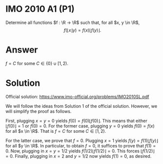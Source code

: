 # IMO 2010 A1 (P1)

Determine all functions $f : \R → \R$ such that, for all $x, y \in \R$,
$$ f(\lfloor x \rfloor y) = f(x) \lfloor f(y) \rfloor. $$



# Answer

$f = C$ for some $C \in \{0\} \cup [1, 2)$.



# Solution

Official solution: <https://www.imo-official.org/problems/IMO2010SL.pdf>

We will follow the ideas from Solution 1 of the official solution.
However, we will simplify the proof as follows.

First, plugging $x = y = 0$ yields $f(0) = f(0) \lfloor f(0) \rfloor$.
This means that either $\lfloor f(0) \rfloor = 1$ or $f(0) = 0$.
For the former case, plugging $y = 0$ yields $f(0) = f(x)$ for all $x \in \R$.
That is $f = C$ for some $C \in [1, 2)$.

For the latter case, we prove that $f = 0$.
Plugging $x = 1$ yields $f(y) = f(1) \lfloor f(y) \rfloor$ for all $y \in \R$.
In particular, to obtain $f = 0$, it suffices to prove that $f(1) = 0$.
Now, plugging in $x = y = 1/2$ yields $f(1/2) \lfloor f(1/2) \rfloor = 0$.
This forces $\lfloor f(1/2) \rfloor = 0$.
Finally, plugging in $x = 2$ and $y = 1/2$ now yields $f(1) = 0$, as desired.
